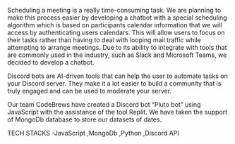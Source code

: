 Scheduling a meeting is a really time-consuming task. We are planning to make this process easier by developing a chatbot with a special scheduling algorithm which is based on participants calendar information that we will access by authenticating users calendars. This will allow users to focus on their tasks rather than having to deal with looping mail traffic while attempting to arrange meetings. Due to its ability to integrate with tools that are commonly used in the industry, such as Slack and Microsoft Teams, we decided to develop a chatbot.

Discord bots are AI-driven tools that can help the user to automate tasks on your Discord server. They make it a lot easier to build a community that is truly engaged and can be used to moderate your server.

Our team CodeBrews have created a Discord bot “Pluto bot” using JavaScript with the assistance of the tool Replit. We have taken the support of MongoDb database to store our datasets of dates.

TECH STACKS
-JavaScript
,MongoDb
,Python
,Discord API



